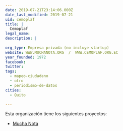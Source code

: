 ```yaml
---
date: 2019-07-21T23:14:06.000Z
date_last_modified: 2019-07-21
uid: cemoplaf
title: |
  Cemoplaf
legal_name: 
description: |
  
org_type: Empresa privada (no incluye startup)
website: WWW.MUCHANOTA.ORG  /  WWW.CEMOPLAF.ORG.EC
year_founded: 1972
facebook: 
twitter: 
tags:
  - mapeo-ciudadano
  - otro
  - periodismo-de-datos
cities: 
  - Quito

---
```


Esta organización tiene los siguientes proyectos:

- [Mucha Nota](/proyectos/mucha-nota)
